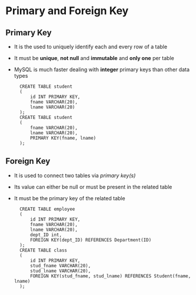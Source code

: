 # Primary and Foreign Key

## Primary Key

- It is the used to uniquely identify each and every row of a table
- It must be **unique**, **not null** and **immutable** and **only one** per table
- MySQL is much faster dealing with **integer** primary keys than other data types

        CREATE TABLE student
        (
            id INT PRIMARY KEY,
            fname VARCHAR(20),
            lname VARCHAR(20)
        );
        CREATE TABLE student
        (
            fname VARCHAR(20),
            lname VARCHAR(20),
            PRIMARY KEY(fname, lname)
        );

## Foreign Key

- It is used to connect two tables via *primary key(s)*
- Its value can either be null or must be present in the related table
- It must be the primary key of the related table

        CREATE TABLE employee
        (
            id INT PRIMARY KEY,
            fname VARCHAR(20),
            lname VARCHAR(20),
            dept_ID int,
            FOREIGN KEY(dept_ID) REFERENCES Department(ID)
        );
        CREATE TABLE class
        (
            id INT PRIMARY KEY,
            stud_fname VARCHAR(20),
            stud_lname VARCHAR(20),
            FOREIGN KEY(stud_fname, stud_lname) REFERENCES Student(fname, lname)
        );
